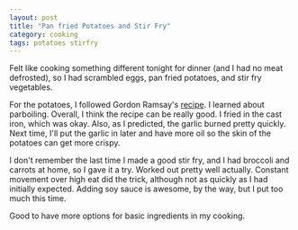 ```yaml
---
layout: post
title: "Pan fried Potatoes and Stir Fry"
category: cooking
tags: potatoes stirfry
---
```


Felt like cooking something different tonight for dinner (and I had no meat
defrosted), so I had scrambled eggs, pan fried potatoes, and stir fry
vegetables.

For the potatoes, I followed Gordon Ramsay's
[recipe](http://youtu.be/atj_WlIfzZg). I learned about parboiling. Overall,
I think the recipe can be really good. I fried in the cast iron, which was
okay. Also, as I predicted, the garlic burned pretty quickly. Next time, I'll
put the garlic in later and have more oil so the skin of the potatoes can get
more crispy.

I don't remember the last time I made a good stir fry, and I had broccoli and
carrots at home, so I gave it a try. Worked out pretty well actually. Constant
movement over high eat did the trick, although not as quickly as I had
initially expected. Adding soy sauce is awesome, by the way, but I put too much
this time.

Good to have more options for basic ingredients in my cooking.
